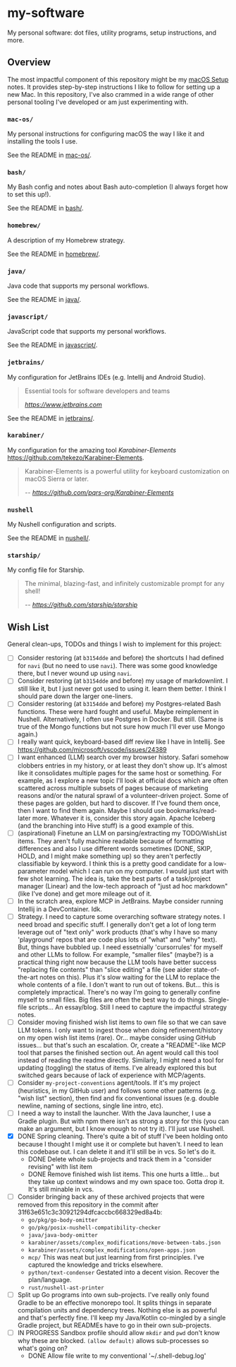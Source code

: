 # my-software

My personal software: dot files, utility programs, setup instructions, and more.


## Overview

The most impactful component of this repository might be my [macOS Setup](#macos-setup) notes. It provides step-by-step
instructions I like to follow for setting up a new Mac. In this repository, I've also crammed in a wide range of other
personal tooling I've developed or am just experimenting with.


### `mac-os/`

My personal instructions for configuring macOS the way I like it and installing the tools I use.

See the README in [mac-os/](mac-os/).


### `bash/`

My Bash config and notes about Bash auto-completion (I always forget how to set this up!).

See the README in [bash/](bash/).


### `homebrew/`

A description of my Homebrew strategy.

See the README in [homebrew/](homebrew/).


### `java/`

Java code that supports my personal workflows.

See the README in [java/](java/).


### `javascript/`

JavaScript code that supports my personal workflows.

See the README in [javascript/](javascript/).


### `jetbrains/`

My configuration for JetBrains IDEs (e.g. Intellij and Android Studio).

> Essential tools for software developers and teams
> 
> <cite>https://www.jetbrains.com</cite>

See the README in [jetbrains/](jetbrains/).


### `karabiner/`

My configuration for the amazing tool *Karabiner-Elements* <https://github.com/tekezo/Karabiner-Elements>.

> Karabiner-Elements is a powerful utility for keyboard customization on macOS Sierra or later.
> 
> -- <cite>https://github.com/pqrs-org/Karabiner-Elements</cite>


### `nushell`

My Nushell configuration and scripts.

See the README in [nushell/](nushell/).


### `starship/`

My config file for Starship.

> The minimal, blazing-fast, and infinitely customizable prompt for any shell!
>
> -- <cite>https://github.com/starship/starship</cite>


## Wish List

General clean-ups, TODOs and things I wish to implement for this project:

* [ ] Consider restoring (at `b3154dde` and before) the shortcuts I had defined for `navi` (but no need to use `navi`). There was some good knowledge there, but I never wound
  up using `navi`.
* [ ] Consider restoring (at `b3154dde` and before) my usage of markdownlint. I still like it, but I just never got used to using it.
  learn them better. I think I should pare down the larger one-liners.
* [ ] Consider restoring (at `b3154dde` and before) my Postgres-related Bash functions. These were hard fought and useful. Maybe reimplement in
  Nushell. Alternatively, I often use Postgres in Docker. But still. (Same is true of the Mongo functions but not sure
  how much I'll ever use Mongo again.)
* [ ] I really want quick, keyboard-based diff review like I have in Intellij. See <https://github.com/microsoft/vscode/issues/24389>
* [ ] I want enhanced (LLM) search over my browser history. Safari somehow clobbers entries in my history, or at least
  they don't show up. It's almost like it consolidates multiple pages for the same host or something. For example, as I
  explore a new topic I'll look at official docs which are often scattered across multiple subsets of pages because of marketing
  reasons and/or the natural sprawl of a volunteer-driven project. Some of these pages are golden, but hard to discover.
  If I've found them once, then I want to find them again. Maybe I should use bookmarks/read-later more. Whatever it is,
  consider this story again. Apache Iceberg (and the branching into Hive stuff) is a good example of this.
* [ ] (aspirational) Finetune an LLM on parsing/extracting my TODO/WishList items. They aren't fully machine readable
  because of formatting differences and also I use different words sometimes (DONE, SKIP, HOLD, and I might make
  something up) so they aren't perfectly classifiable by keyword. I think this is a pretty good candidate for a
  low-parameter model which I can run on my computer. I would just start with few shot learning. The idea is, take the
  best parts of a task/project manager (Linear) and the low-tech approach of "just ad hoc markdown" (like I've done) and
  get more mileage out of it.
* [ ] In the scratch area, explore MCP in JetBrains. Maybe consider running Intellij in a DevContainer. Idk.
* [ ] Strategy. I need to capture some overarching software strategy notes. I need broad and specific stuff. I generally
  don't get a lot of long term leverage out of "text only" work products (that's why I have so many 'playground' repos
  that are code plus lots of "what" and "why" text). But, things have bubbled up. I need essetnially 'cursorrules' for
  myself and other LLMs to follow. For example, "smaller files" (maybe?) is a practical thing right now because the LLM
  tools have better success "replacing file contents" than "slice editing" a file (see aider state-of-the-art notes on
  this). Plus it's slow waiting for the LLM to replace the whole contents of a file. I don't want to run out of tokens.
  But... this is completely impractical. There's no way I'm going to generally confine myself to small files. Big files
  are often the best way to do things. Single-file scripts... An essay/blog. Still I need to capture the impactful
  strategy notes.
* [ ] Consider moving finished wish list items to own file so that we can save LLM tokens. I only want to ingest those 
  when doing refinement/history on my open wish list items (rare). Or... maybe consider using GitHub issues... but that's such an escalation. Or, create a "README"-like MCP tool that parses the finished section out. An agent would call this tool instead of reading the readme directly. Similarly, I might need a tool for updating (toggling) the status of items. I've already explored this but switched gears because of lack of experience with MCP/agents.
* [ ] Consider `my-project-conventions` agent/tools. If it's my project (heuristics, in my GitHub user) and follows some other patterns (e.g. "wish list" section), then find and fix conventional issues (e.g. double newline, naming of sections, single line intro, etc).
* [ ] I need a way to install the launcher. With the Java launcher, I use a Gradle plugin. But with npm there isn't as strong a story for this (you can make an argument, but I know enough to not try it). I'll just use Nushell.
* [x] DONE Spring cleaning. There's quite a bit of stuff I've been holding onto because I thought I might use it or complete but haven't. I need to lean this codebase out. I can delete it and it'll still be in vcs. So let's do it.
   * DONE Delete whole sub-projects and track them in a "consider revising" with list item
   * DONE Remove finished wish list items. This one hurts a little... but they take up context windows and my own space too. Gotta drop it. It's still minable in vcs.
* [ ] Consider bringing back any of these archived projects that were removed from this repository in the commit after 31f63e651c3c30921294dfcaccbc668329ed8a4b:
   * `go/pkg/go-body-omitter`
   * `go/pkg/posix-nushell-compatibility-checker`
   * `java/java-body-omitter`
   * `karabiner/assets/complex_modifications/move-between-tabs.json`
   * `karabiner/assets/complex_modifications/open-apps.json`
   * `mcp/` This was neat but just learning from first principles. I've captured the knowledge and tricks elsewhere.
   * `python/text-condenser` Gestated into a decent vision. Recover the plan/language.
   * `rust/nushell-ast-printer`
* [ ] Split up Go programs into own sub-projects. I've really only found Gradle to be an effective monorepo tool. It splits things in separate compilation units and dependency trees. Nothing else is as powerful and that's perfectly fine. I'll keep my Java/Kotlin co-mingled by a single Gradle project, but READMEs have to go in their own sub-projects.
* [ ] IN PROGRESS Sandbox profile should allow `mkdir` and `pwd` don't know why these are blocked. `(allow default)` allows sub-processes so what's going on?
   * DONE Allow file write to my conventional '~/.shell-debug.log'

